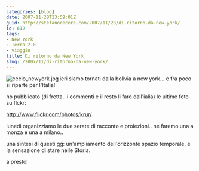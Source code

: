 ```yaml
---
categories: [blog]
date: 2007-11-28T23:59:01Z
guid: http://stefanocecere.com/2007/11/28/di-ritorno-da-new-york/
id: 612
tags:
- New York
- Terra 2.0
- viaggio
title: Di ritorno da New York
slug: /2007/11/di-ritorno-da-new-york/
---
```


<img src='http://stefanocecere.com/wp-content/uploads/sites/3/2007/11/cecio_newyork.jpg' alt='cecio_newyork.jpg' align='left' />ieri siamo tornati dalla bolivia a new york… e fra poco si riparte per l'Italia!
  
ho pubblicato (di fretta.. i commenti e il resto li farò dall'ialia) le ultime foto su flckr:

<http://www.flickr.com/photos/krur/>

lunedì organizziamo le due serate di racconto e proiezioni.. ne faremo una a monza e una a milano..

una sintesi di questi gg: un'ampliamento dell'orizzonte spazio temporale, e la sensazione di stare nelle Storia.

a presto!